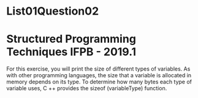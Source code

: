 # List01Question02
# Structured Programming Techniques IFPB - 2019.1
For this exercise, you will print the size of different types of variables. As with other programming languages, the size that a variable is allocated in memory depends on its type. To determine how many bytes each type of variable uses, C ++ provides the sizeof (variableType) function.
